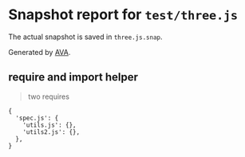 # Snapshot report for `test/three.js`

The actual snapshot is saved in `three.js.snap`.

Generated by [AVA](https://avajs.dev).

## require and import helper

> two requires

    {
      'spec.js': {
        'utils.js': {},
        'utils2.js': {},
      },
    }
